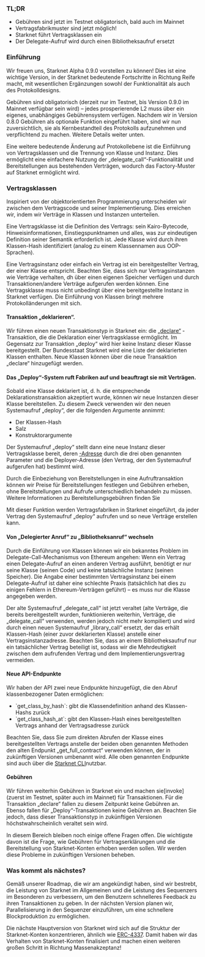 ### TL;DR

* Gebühren sind jetzt im Testnet obligatorisch, bald auch im Mainnet
* Vertragsfabrikmuster sind jetzt möglich!
* Starknet führt Vertragsklassen ein
* Der Delegate-Aufruf wird durch einen Bibliotheksaufruf ersetzt

### Einführung

Wir freuen uns, Starknet Alpha 0.9.0 vorstellen zu können! Dies ist eine wichtige Version, in der Starknet bedeutende Fortschritte in Richtung Reife macht, mit wesentlichen Ergänzungen sowohl der Funktionalität als auch des Protokolldesigns.

Gebühren sind obligatorisch (derzeit nur im Testnet, bis Version 0.9.0 im Mainnet verfügbar sein wird) – jedes prosperierende L2 muss über ein eigenes, unabhängiges Gebührensystem verfügen. Nachdem wir in Version 0.8.0 Gebühren als optionale Funktion eingeführt haben, sind wir nun zuversichtlich, sie als Kernbestandteil des Protokolls aufzunehmen und verpflichtend zu machen. Weitere Details weiter unten.

Eine weitere bedeutende Änderung auf Protokollebene ist die Einführung von Vertragsklassen und die Trennung von Klasse und Instanz. Dies ermöglicht eine einfachere Nutzung der „delegate_call“-Funktionalität und Bereitstellungen aus bestehenden Verträgen, wodurch das Factory-Muster auf Starknet ermöglicht wird.

### Vertragsklassen

Inspiriert von der objektorientierten Programmierung unterscheiden wir zwischen dem Vertragscode und seiner Implementierung. Dies erreichen wir, indem wir Verträge in Klassen und Instanzen unterteilen.

Eine Vertragsklasse ist die Definition des Vertrags: sein Kairo-Bytecode, Hinweisinformationen, Einstiegspunktnamen und alles, was zur eindeutigen Definition seiner Semantik erforderlich ist. Jede Klasse wird durch ihren Klassen-Hash identifiziert (analog zu einem Klassennamen aus OOP-Sprachen).

Eine Vertragsinstanz oder einfach ein Vertrag ist ein bereitgestellter Vertrag, der einer Klasse entspricht. Beachten Sie, dass sich nur Vertragsinstanzen wie Verträge verhalten, dh über einen eigenen Speicher verfügen und durch Transaktionen/andere Verträge aufgerufen werden können. Eine Vertragsklasse muss nicht unbedingt über eine bereitgestellte Instanz in Starknet verfügen. Die Einführung von Klassen bringt mehrere Protokolländerungen mit sich.

#### Transaktion „deklarieren“.

Wir führen einen neuen Transaktionstyp in Starknet ein: die [„declare“](https://docs.starknet.io/docs/Blocks/transactions#declare-transaction) -Transaktion, die die Deklaration einer Vertragsklasse ermöglicht. Im Gegensatz zur Transaktion „deploy“ wird hier keine Instanz dieser Klasse bereitgestellt. Der Bundesstaat Starknet wird eine Liste der deklarierten Klassen enthalten. Neue Klassen können über die neue Transaktion „declare“ hinzugefügt werden.

#### Das „Deploy“-System ruft Fabriken auf und beauftragt sie mit Verträgen.

Sobald eine Klasse deklariert ist, d. h. die entsprechende Deklarationstransaktion akzeptiert wurde, können wir neue Instanzen dieser Klasse bereitstellen. Zu diesem Zweck verwenden wir den neuen Systemaufruf „deploy“, der die folgenden Argumente annimmt:

* Der Klassen-Hash
* Salz
* Konstruktorargumente

Der Systemaufruf „deploy“ stellt dann eine neue Instanz dieser Vertragsklasse bereit, deren [-Adresse](https://docs.starknet.io/docs/Contracts/contract-address) durch die drei oben genannten Parameter und die Deployer-Adresse (den Vertrag, der den Systemaufruf aufgerufen hat) bestimmt wird.

Durch die Einbeziehung von Bereitstellungen in eine Aufruftransaktion können wir Preise für Bereitstellungen festlegen und Gebühren erheben, ohne Bereitstellungen und Aufrufe unterschiedlich behandeln zu müssen. Weitere Informationen zu Bereitstellungsgebühren finden Sie</a>

</p> 

Mit dieser Funktion werden Vertragsfabriken in Starknet eingeführt, da jeder Vertrag den Systemaufruf „deploy“ aufrufen und so neue Verträge erstellen kann.



#### Von „Delegierter Anruf“ zu „Bibliotheksanruf“ wechseln

Durch die Einführung von Klassen können wir ein bekanntes Problem im Delegate-Call-Mechanismus von Ethereum angehen: Wenn ein Vertrag einen Delegate-Aufruf an einen anderen Vertrag ausführt, benötigt er nur seine Klasse (seinen Code) und keine tatsächliche Instanz (seinen Speicher). Die Angabe einer bestimmten Vertragsinstanz bei einem Delegate-Aufruf ist daher eine schlechte Praxis (tatsächlich hat dies zu einigen Fehlern in Ethereum-Verträgen geführt) – es muss nur die Klasse angegeben werden.

Der alte Systemaufruf „delegate_call“ ist jetzt veraltet (alte Verträge, die bereits bereitgestellt wurden, funktionieren weiterhin, Verträge, die „delegate_call“ verwenden, werden jedoch nicht mehr kompiliert) und wird durch einen neuen Systemaufruf „library_call“ ersetzt, der das erhält Klassen-Hash (einer zuvor deklarierten Klasse) anstelle einer Vertragsinstanzadresse. Beachten Sie, dass an einem Bibliotheksaufruf nur ein tatsächlicher Vertrag beteiligt ist, sodass wir die Mehrdeutigkeit zwischen dem aufrufenden Vertrag und dem Implementierungsvertrag vermeiden.



#### Neue API-Endpunkte

Wir haben der API zwei neue Endpunkte hinzugefügt, die den Abruf klassenbezogener Daten ermöglichen:

* \`get_class_by_hash\`: gibt die Klassendefinition anhand des Klassen-Hashs zurück
* \`get_class_hash_at\`: gibt den Klassen-Hash eines bereitgestellten Vertrags anhand der Vertragsadresse zurück

Beachten Sie, dass Sie zum direkten Abrufen der Klasse eines bereitgestellten Vertrags anstelle der beiden oben genannten Methoden den alten Endpunkt „get_full_contract“ verwenden können, der in zukünftigen Versionen umbenannt wird. Alle oben genannten Endpunkte sind auch über die [Starknet CLI](https://docs.starknet.io/docs/CLI/commands)nutzbar.



#### Gebühren

Wir führen weiterhin Gebühren in Starknet ein und machen sie\[invoke\](zuerst im Testnet, später auch im Mainnet) für Transaktionen. Für die Transaktion „declare“ fallen zu diesem Zeitpunkt keine Gebühren an. Ebenso fallen für „Deploy“-Transaktionen keine Gebühren an. Beachten Sie jedoch, dass dieser Transaktionstyp in zukünftigen Versionen höchstwahrscheinlich veraltet sein wird.

In diesem Bereich bleiben noch einige offene Fragen offen. Die wichtigste davon ist die Frage, wie Gebühren für Vertragserklärungen und die Bereitstellung von Starknet-Konten erhoben werden sollen. Wir werden diese Probleme in zukünftigen Versionen beheben.



### Was kommt als nächstes?

Gemäß unserer Roadmap, die wir am [](https://medium.com/starkware/starknet-on-to-the-next-challenge-96a39de7717)angekündigt haben, sind wir bestrebt, die Leistung von Starknet im Allgemeinen und die Leistung des Sequenzers im Besonderen zu verbessern, um den Benutzern schnelleres Feedback zu ihren Transaktionen zu geben. In der nächsten Version planen wir, Parallelisierung in den Sequenzer einzuführen, um eine schnellere Blockproduktion zu ermöglichen.

Die nächste Hauptversion von Starknet wird sich auf die Struktur der Starknet-Konten konzentrieren, ähnlich wie [ERC-4337](https://medium.com/infinitism/erc-4337-account-abstraction-without-ethereum-protocol-changes-d75c9d94dc4a). Damit haben wir das Verhalten von Starknet-Konten finalisiert und machen einen weiteren großen Schritt in Richtung Massenakzeptanz!